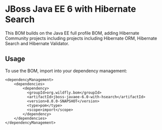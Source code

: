 JBoss Java EE 6 with Hibernate Search
=====================================

This BOM builds on the Java EE full profile BOM, adding Hibernate Community projects including projects including Hibernate ORM, Hibernate Search and Hibernate Validator.

Usage
-----

To use the BOM, import into your dependency management:

    <dependencyManagement>
        <dependencies>
            <dependency>
              <groupId>org.wildfly.bom</groupId>
              <artifactId>jboss-javaee-6.0-with-hsearch</artifactId>
              <version>8.0.0-SNAPSHOT</version>
              <type>pom</type>
              <scope>import</scope>
            </dependency>
        </dependencies>
    </dependencyManagement> 

